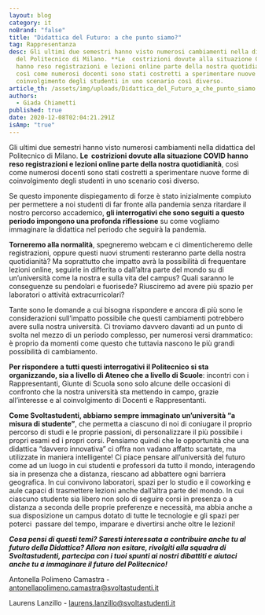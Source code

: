 ```yaml
---
layout: blog
category: it
noBrand: "false"
title: "Didattica del Futuro: a che punto siamo?"
tag: Rappresentanza
desc: Gli ultimi due semestri hanno visto numerosi cambiamenti nella didattica
  del Politecnico di Milano. **Le  costrizioni dovute alla situazione COVID
  hanno reso registrazioni e lezioni online parte della nostra quotidianità**,
  così come numerosi docenti sono stati costretti a sperimentare nuove forme di
  coinvolgimento degli studenti in uno scenario così diverso.
article_th: /assets/img/uploads/Didattica_del_Futuro_a_che_punto_siamo.jpg
authors:
  - Giada Chiametti
published: true
date: 2020-12-08T02:04:21.291Z
isAmp: "true"
---
```

Gli ultimi due semestri hanno visto numerosi cambiamenti nella didattica del Politecnico di Milano. **Le  costrizioni dovute alla situazione COVID hanno reso registrazioni e lezioni online parte della nostra quotidianità**, così come numerosi docenti sono stati costretti a sperimentare nuove forme di coinvolgimento degli studenti in uno scenario così diverso.

Se questo imponente dispiegamento di forze è stato inizialmente compiuto per permettere a noi studenti di far fronte alla pandemia senza ritardare il nostro percorso accademico, **gli interrogativi che sono seguiti a questo periodo impongono una profonda riflessione** su come vogliamo immaginare la didattica nel periodo che seguirà la pandemia.

**Torneremo alla normalità**, spegneremo webcam e ci dimenticheremo delle registrazioni, oppure questi nuovi strumenti resteranno parte della nostra quotidianità? Ma soprattutto che impatto avrà la possibilità di frequentare lezioni online, seguirle in differita o dall’altra parte del mondo su di un’università come la nostra e sulla vita del campus? Quali saranno le conseguenze su pendolari e fuorisede? Riusciremo ad avere più spazio per laboratori o attività extracurricolari?

Tante sono le domande a cui bisogna rispondere e ancora di più sono le considerazioni sull’impatto possibile che questi cambiamenti potrebbero avere sulla nostra università. Ci troviamo davvero davanti ad un punto di svolta nel mezzo di un periodo complesso, per numerosi versi drammatico: è proprio da momenti come questo che tuttavia nascono le più grandi possibilità di cambiamento.

**Per rispondere a tutti questi interrogativi il Politecnico si sta organizzando, sia a livello di Ateneo che a livello di Scuole**: incontri con i Rappresentanti, Giunte di Scuola sono solo alcune delle occasioni di confronto che la nostra università sta mettendo in campo, grazie all’interesse e al coinvolgimento di Docenti e Rappresentanti.

**Come Svoltastudenti, abbiamo sempre immaginato un’università “a misura di studente”**, che permetta a ciascuno di noi di coniugare il proprio percorso di studi e le proprie passioni, di personalizzare il più possibile i propri esami ed i propri corsi. Pensiamo quindi che le opportunità che una didattica “davvero innovativa” ci offra non vadano affatto scartate, ma utilizzate in maniera intelligente! Ci piace pensare all’università del futuro come ad un luogo in cui studenti e professori da tutto il mondo, interagendo sia in presenza che a distanza, riescano ad abbattere ogni barriera geografica. In cui convivono laboratori, spazi per lo studio e il coworking e aule capaci di trasmettere lezioni anche dall’altra parte del mondo. In cui ciascuno studente sia libero non solo di seguire corsi in presenza o a distanza a seconda delle proprie preferenze e necessità, ma abbia anche a sua disposizione un campus dotato di tutte le tecnologie e gli spazi per poterci  passare del tempo, imparare e divertirsi anche oltre le lezioni!

***Cosa pensi di questi temi? Saresti interessata a contribuire anche tu al futuro della Didattica? Allora non esitare, rivolgiti alla squadra di Svoltastudenti, partecipa con i tuoi spunti ai nostri dibattiti e aiutaci anche tu a immaginare il futuro del Politecnico!***

Antonella Polimeno Camastra - [antonellapolimeno.camastra@svoltastudenti.it](antonellapolimeno.camastra@svoltastudenti.it)

Laurens Lanzillo - [laurens.lanzillo@svoltastudenti.it](mailto:laurens.lanzillo@svoltastudenti.it)